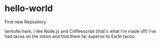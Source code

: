 # hello-world
First new Repository

Iamtufei here, I like Node.js and Coffeescript (that's what I'm made of!)
I've had tacos on the moon and find them far superior to Earth tacos.
